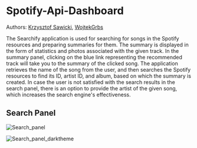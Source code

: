 # Spotify-Api-Dashboard

Authors: [Krzysztof Sawicki](https://github.com/SawickiK), [WojtekGrbs](https://github.com/WojtekGrbs)

The Searchify application is used for searching for songs in the Spotify resources and preparing summaries for them. The summary is displayed in the form of statistics and photos associated with the given track. In the summary panel, clicking on the blue link representing the recommended track will take you to the summary of the clicked song. The application retrieves the name of the song from the user, and then searches the Spotify resources to find its ID, artist ID, and album, based on which the summary is created. In case the user is not satisfied with the search results in the search panel, there is an option to provide the artist of the given song, which increases the search engine's effectiveness. 

## Search Panel

![Search_panel](https://user-images.githubusercontent.com/100801230/222792702-ea0adf06-3caf-49dd-a8e6-91b67bfc81d7.png)

![Search_panel_darktheme](https://user-images.githubusercontent.com/100801230/222792856-a90b5cd4-c11e-4ea0-a78c-08ea439c44bf.png)
